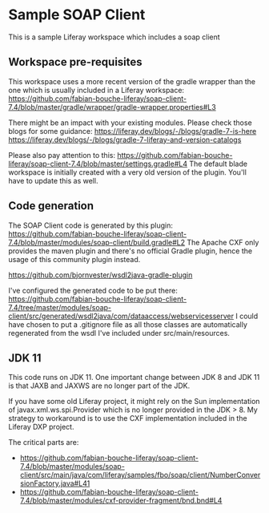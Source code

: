 # Sample SOAP Client
This is a sample Liferay workspace which includes a soap client

## Workspace pre-requisites

This workspace uses a more recent version of the gradle wrapper than the one which is usually included in a Liferay workspace:
https://github.com/fabian-bouche-liferay/soap-client-7.4/blob/master/gradle/wrapper/gradle-wrapper.properties#L3

There might be an impact with your existing modules. Please check those blogs for some guidance:
https://liferay.dev/blogs/-/blogs/gradle-7-is-here
https://liferay.dev/blogs/-/blogs/gradle-7-liferay-and-version-catalogs

Please also pay attention to this: https://github.com/fabian-bouche-liferay/soap-client-7.4/blob/master/settings.gradle#L4
The default blade workspace is initially created with a very old version of the plugin.
You'll have to update this as well.

## Code generation

The SOAP Client code is generated by this plugin: https://github.com/fabian-bouche-liferay/soap-client-7.4/blob/master/modules/soap-client/build.gradle#L2
The Apache CXF only provides the maven plugin and there's no official Gradle plugin, hence the usage of this community plugin instead.

https://github.com/bjornvester/wsdl2java-gradle-plugin

I've configured the generated code to be put there: https://github.com/fabian-bouche-liferay/soap-client-7.4/tree/master/modules/soap-client/src/generated/wsdl2java/com/dataaccess/webservicesserver
I could have chosen to put a .gitignore file as all those classes are automatically regenerated from the wsdl I've included under src/main/resources.

## JDK 11

This code runs on JDK 11.
One important change between JDK 8 and JDK 11 is that JAXB and JAXWS are no longer part of the JDK.

If you have some old Liferay project, it might rely on the Sun implementation of javax.xml.ws.spi.Provider which is no longer provided in the JDK > 8.
My strategy to workaround is to use the CXF implementation included in the Liferay DXP project.

The critical parts are:
 - https://github.com/fabian-bouche-liferay/soap-client-7.4/blob/master/modules/soap-client/src/main/java/com/liferay/samples/fbo/soap/client/NumberConversionFactory.java#L41
 - https://github.com/fabian-bouche-liferay/soap-client-7.4/blob/master/modules/cxf-provider-fragment/bnd.bnd#L4

